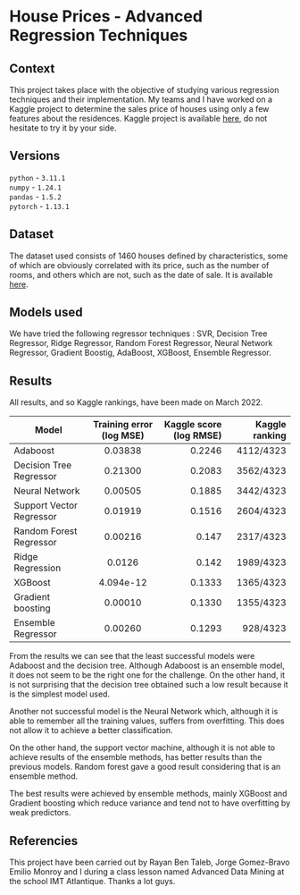 # House Prices - Advanced Regression Techniques

## Context
This project takes place with the objective of studying various regression techniques and their implementation. My teams and I have worked on a Kaggle project to determine the sales price of houses using only a few features about the residences. Kaggle project is available [here](https://www.kaggle.com/competitions/house-prices-advanced-regression-techniques), do not hesitate to try it by your side. 

## Versions 
`python` - `3.11.1` \
`numpy` - `1.24.1` \
`pandas` - `1.5.2` \
`pytorch` - `1.13.1` 

## Dataset
The dataset used consists of 1460 houses defined by characteristics, some of which are obviously correlated with its price, such as the number of rooms, and others which are not, such as the date of sale. It is available [here](https://www.kaggle.com/competitions/house-prices-advanced-regression-techniques/data).

## Models used
We have tried the following regressor techniques : SVR, Decision Tree Regressor, Ridge Regressor, Random Forest Regressor, Neural Network Regressor, Gradient Boostig, AdaBoost, XGBoost, Ensemble Regressor. 

## Results
All results, and so Kaggle rankings, have been made on March 2022. 

|Model | Training error (log MSE) | Kaggle score (log RMSE)  | Kaggle ranking |
| ------------- |:-------------:| ------:| ----:|
| Adaboost                  | 0.03838   | 0.2246 | 4112/4323|
| Decision Tree Regressor   | 0.21300   | 0.2083 | 3562/4323|
| Neural Network            | 0.00505   | 0.1885 | 3442/4323|
| Support Vector Regressor  | 0.01919   | 0.1516 | 2604/4323|
| Random Forest Regressor   | 0.00216   | 0.147  | 2317/4323|
| Ridge Regression          | 0.0126    | 0.142  | 1989/4323|
| XGBoost                   | 4.094e-12 | 0.1333 | 1365/4323|
| Gradient boosting         | 0.00010   | 0.1330 | 1355/4323|
| Ensemble Regressor        | 0.00260   | 0.1293 |  928/4323|


From the results we can see that the least successful models were Adaboost and the decision tree. Although Adaboost is an ensemble model, it does not seem to be the right one for the challenge. On the other hand, it is not surprising that the decision tree obtained such a low result because it is the simplest model used.

Another not successful model is the Neural Network which, although it is able to remember all the training values, suffers from overfitting. This does not allow it to achieve a better classification.

On the other hand, the support vector machine, although it is not able to achieve results of the ensemble methods, has better results than the previous models. Random forest gave a good result considering that is an ensemble method.

The best results were achieved by ensemble methods, mainly XGBoost and Gradient boosting which reduce variance and tend not to have overfitting by weak predictors. 

## Referencies
This project have been carried out by Rayan Ben Taleb, Jorge Gomez-Bravo Emilio Monroy and I during a class lesson named Advanced Data Mining at the school IMT Atlantique. Thanks a lot guys. 
